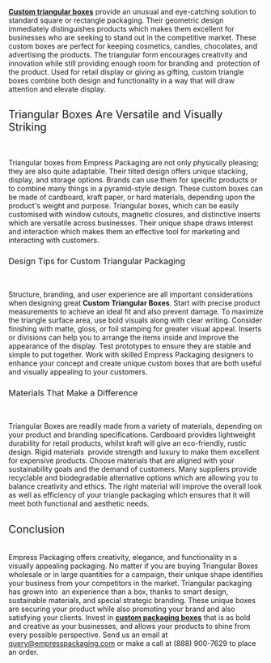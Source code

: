 <p><a href="https://www.empresspackaging.com/custom-triangular-boxes"><strong>Custom triangular boxes</strong></a><span style="font-weight: 400;"> provide an unusual and eye-catching solution to standard square or rectangle packaging. Their geometric design immediately distinguishes products which makes them excellent for businesses who are seeking to stand out in the competitive market. These custom boxes are perfect for keeping cosmetics, candles, chocolates, and advertising the products. The triangular form encourages creativity and innovation while still providing enough room for branding and&nbsp; protection of the product. Used for retail display or giving as gifting, custom triangle boxes combine both design and functionality in a way that will draw attention and elevate display.</span></p>
<h2><span style="font-weight: 400;">Triangular Boxes Are Versatile and Visually Striking</span></h2>
<p>&nbsp;</p>
<p><span style="font-weight: 400;">Triangular boxes from Empress Packaging are not only physically pleasing; they are also quite adaptable. Their tilted design offers unique stacking, display, and storage options. Brands can use them for specific products or to combine many things in a pyramid-style design. These custom boxes can be made of cardboard, kraft paper, or hard materials, depending upon the product's weight and purpose. Triangular boxes, which can be easily customised with window cutouts, magnetic closures, and distinctive inserts which are versatile across businesses. Their unique shape draws interest and interaction which makes them an effective tool for marketing and interacting with customers.</span></p>
<h3><span style="font-weight: 400;">Design Tips for Custom Triangular Packaging</span></h3>
<p>&nbsp;</p>
<p><span style="font-weight: 400;">Structure, branding, and user experience are all important considerations when designing great </span><strong>Custom Triangular Boxes</strong><span style="font-weight: 400;">. Start with precise product measurements to achieve an ideal fit and also prevent damage. To maximize the triangle surface area, use bold visuals along with clear writing. Consider finishing with matte, gloss, or foil stamping for greater visual appeal. Inserts or divisions can help you to arrange the items inside and improve the appearance of the display. Test prototypes to ensure they are stable and simple to put together. Work with skilled Empress Packaging designers to enhance your concept and create unique custom boxes that are both useful and visually appealing to your customers.</span></p>
<h3><span style="font-weight: 400;">Materials That Make a Difference</span></h3>
<p>&nbsp;</p>
<p><span style="font-weight: 400;">Triangular Boxes are readily made from a variety of materials, depending on your product and branding specifications. Cardboard provides lightweight durability for retail products, whilst kraft will give an eco-friendly, rustic design. Rigid materials&nbsp; provide strength and luxury to make them excellent for expensive products. Choose materials that are aligned with your sustainability goals and the demand of customers. Many suppliers provide recyclable and biodegradable alternative options which are allowing you to balance creativity and ethics. The right material will improve the overall look as well as efficiency of your triangle packaging which ensures that it will meet both functional and aesthetic needs.</span></p>
<h2><span style="font-weight: 400;">Conclusion</span></h2>
<p><br /><span style="font-weight: 400;">Empress Packaging offers creativity, elegance, and functionality in a visually appealing packaging. No matter if you are buying Triangular Boxes wholesale or in large quantities for a campaign, their unique shape identifies your business from your competitors in the market. Triangular packaging has grown into&nbsp; an experience than a box, thanks to smart design, sustainable materials, and special strategic branding. These unique boxes&nbsp; are securing your product while also promoting your brand and also satisfying your clients. Invest in </span><a href="https://www.empresspackaging.com/"><strong>custom packaging boxes</strong></a> <span style="font-weight: 400;">that is as bold and creative as your businesses, and allows your products to shine from every possible perspective. Send us an email at&nbsp; </span><a href="mailto:query@empresspackaging.com"><span style="font-weight: 400;">query@empresspackaging.com</span></a><span style="font-weight: 400;"> or make a call at (888) 900-7629 to place an order.</span></p>
